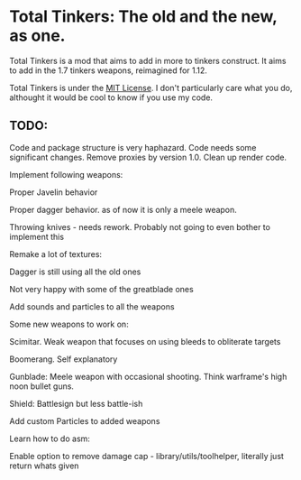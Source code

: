 <h1>Total Tinkers: The old and the new, as one.</h1>


Total Tinkers is a mod that aims to add in more to tinkers construct. It aims to add in the 1.7 tinkers weapons, reimagined for 1.12.

Total Tinkers is under the <a href="https://tldrlegal.com/license/mit-license"> MIT License</a>. I don't particularly care what you do, althought it would be cool to know if you use my code.

<h2>TODO:</h2>

Code and package structure is very haphazard. Code needs some significant changes. Remove proxies by version 1.0. Clean up render code.

Implement following weapons:

Proper Javelin behavior

Proper dagger behavior. as of now it is only a meele weapon.

Throwing knives - needs rework. Probably not going to even bother to implement this

Remake a lot of textures:

Dagger is still using all the old ones

Not very happy with some of the greatblade ones

Add sounds and particles to all the weapons

Some new weapons to work on:

Scimitar. Weak weapon that focuses on using bleeds to obliterate targets

Boomerang. Self explanatory

Gunblade: Meele weapon with occasional shooting. Think warframe's high noon bullet guns.

Shield: Battlesign but less battle-ish

Add custom Particles to added weapons

Learn how to do asm:


Enable option to remove damage cap - library/utils/toolhelper, literally just return whats given
